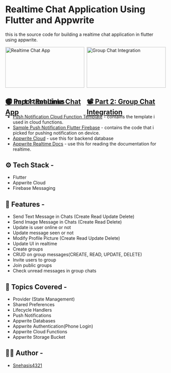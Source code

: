 


# Realtime Chat Application Using Flutter and Appwrite
this is the source code for building a realtime chat application in flutter using appwrite.

<div class="images" style="display: flex; gap: 8px;">
        <div class="part1" style="width: 50%;">
            <img src="https://github.com/user-attachments/assets/6e29b78c-7038-4f56-9b6a-89811c670b40" style="object-fit: cover; width: 100%;"  alt="Realtime Chat App"></img>
            <h2><a href="https://youtu.be/HPlPB176csA">📽 Part 1: Realtime Chat App</a></h2>
        </div>
        <div class="part2" style="width: 50%;">
            <img src="https://github.com/user-attachments/assets/25b80b12-bebc-4c05-8e5e-2b3706e1423b" style="object-fit: cover; width: 100%;" alt="Group Chat Integration"></img>
            <h2><a href="https://youtu.be/zZzgot4OhKM">📽 Part 2: Group Chat Integration</a></h2>
        </div>
    </div>



## 🌏 Important Links
- [Push Notification Cloud Function Template](https://github.com/Snehasis4321/appwrite-cloud-node-fcm-push-template) - contains the template i used in cloud functions.
- [Sample Push Notification Flutter Firebase](https://github.com/Snehasis4321/sample_flutter_firebase_notifications_tutorial/blob/main/lib/controllers/notification_service.dart) - contains the code that i picked for pushing notification on device.
- [Appwrite Cloud](https://cloud.appwrite.io/) - use this for backend database
- [Appwrite Realtime Docs](https://appwrite.io/docs/apis/realtime) - use this for reading the documentation for realtime.

## ⚙ Tech Stack -
- Flutter
- Appwrite Cloud
- Firebase Messaging

## 💪 Features -
- Send Text Message in Chats (Create Read Update Delete)
- Send Image Message in Chats (Create Read Delete)
- Update is user online or not
- Update message seen or not
- Modify Profile Picture (Create Read Update Delete)
- Update UI in realtime
- Create groups
- CRUD on group messages(CREATE, READ, UPDATE, DELETE)
- Invite users to group
- Join public groups
- Check unread messages in group chats

## 📔 Topics Covered -
- Provider (State Management)
- Shared Preferences
- Lifecycle Handlers
- Push Notifications
- Appwrite Databases
- Appwrite Authentication(Phone Login)
- Appwrite Cloud Functions
- Appwrite Storage Bucket

## 👨‍💻 Author -
- [Snehasis4321](https://github.com/Snehasis4321)
